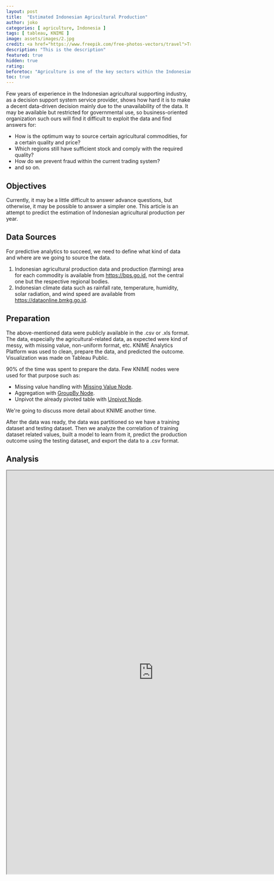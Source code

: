 ```yaml
---
layout: post
title:  "Estimated Indonesian Agricultural Production"
author: joko
categories: [ agriculture, Indonesia ]
tags: [ tableau, KNIME ]
image: assets/images/2.jpg
credit: <a href="https://www.freepik.com/free-photos-vectors/travel">Travel photo created by onlyyouqj - www.freepik.com</a>
description: "This is the description"
featured: true
hidden: true
rating:
beforetoc: "Agriculture is one of the key sectors within the Indonesian Economy, contributing 14.43% of GDP and representing 41% of the country's total labor force, yet it's data availability and consistency for analytics purposes are far from ideal."
toc: true 
---
```


Few years of experience in the Indonesian agricultural supporting industry, as a decision support system service provider, shows how hard it is to make a decent data-driven decision mainly due to the unavailability of the data. It may be available but restricted for governmental use, so business-oriented organization such ours will find it difficult to exploit the data and find answers for:
- How is the optimum way to source certain agricultural commodities, for a certain quality and price?
- Which regions still have sufficient stock and comply with the required quality?
- How do we prevent fraud within the current trading system?
- and so on. 

## Objectives

Currently, it may be a little difficult to answer advance questions, but otherwise, it may be possible to answer a simpler one. This article is an attempt to predict the estimation of Indonesian agricultural production per year.

## Data Sources

For predictive analytics to succeed, we need to define what kind of data and where are we going to source the data.
1. Indonesian agricultural production data and production (farming) area for each commodity is available from https://bps.go.id, not the central one but the respective regional bodies.
2. Indonesian climate data such as rainfall rate, temperature, humidity, solar radiation, and wind speed are available from https://dataonline.bmkg.go.id.

## Preparation

The above-mentioned data were publicly available in the .csv or .xls format. The data, especially the agricultural-related data, as expected were kind of messy, with missing value, non-uniform format, etc. KNIME Analytics Platform was used to clean, prepare the data, and predicted the outcome. Visualization was made on Tableau Public.

90% of the time was spent to prepare the data. Few KNIME nodes were used for that purpose such as:
- Missing value handling with [Missing Value Node](https://hub.knime.com/knime/extensions/org.knime.features.base/latest/org.knime.base.node.preproc.pmml.missingval.compute.MissingValueHandlerNodeFactory).
- Aggregation with [GroupBy Node](https://hub.knime.com/knime/extensions/org.knime.features.base/latest/org.knime.base.node.preproc.groupby.GroupByNodeFactory).
- Unpivot the already pivoted table with [Unpivot Node](https://hub.knime.com/knime/extensions/org.knime.features.base/latest/org.knime.base.node.preproc.unpivot2.Unpivot2NodeFactory).

We're going to discuss more detail about KNIME another time.

After the data was ready, the data was partitioned so we have a training dataset and testing dataset. Then we analyze the correlation of training dataset related values, built a model to learn from it, predict the production outcome using the testing dataset, and export the data to a .csv format.

## Analysis

<center>
<iframe src="https://public.tableau.com/views/EstimatedIndonesianAgriculturalProductionperYear/EstimatedIndonesianAgriculturalProductionperYear?:showVizHome=no&:embed=true" width="800" height="1100"></iframe>
</center>